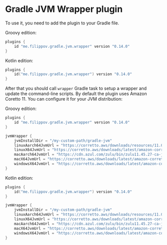 # Gradle JVM Wrapper plugin
To use it, you need to add the plugin to your Gradle file.

Groovy edition:
```groovy
plugins {
    id "me.filippov.gradle.jvm.wrapper" version "0.14.0"
}
```
Kotlin edition:
```kotlin
plugins {
    id("me.filippov.gradle.jvm.wrapper") version "0.14.0"
}
```
After that you should call `wrapper` Gradle task to setup a wrapper and update the command-line scripts.
By default the plugin uses Amazon Coretto 11. You can configure it for your JVM distribution:

Groovy edition:
```groovy
plugins {
    id "me.filippov.gradle.jvm.wrapper" version "0.14.0"
}

jvmWrapper {
    jvmInstallDir = "/my-custom-path/gradle-jvm"
    linuxAarch64JvmUrl = "https://corretto.aws/downloads/resources/11.0.9.12.1/amazon-corretto-11.0.9.12.1-linux-aarch64.tar.gz"
    linuxX64JvmUrl = "https://corretto.aws/downloads/latest/amazon-corretto-11-x64-linux-jdk.tar.gz"
    macAarch64JvmUrl = "https://cdn.azul.com/zulu/bin/zulu11.45.27-ca-jdk11.0.10-macosx_aarch64.tar.gz"
    macX64JvmUrl = "https://corretto.aws/downloads/latest/amazon-corretto-11-x64-macos-jdk.tar.gz"
    windowsX64JvmUrl = "https://corretto.aws/downloads/latest/amazon-corretto-11-x64-windows-jdk.zip"
}
```
Kotlin edition:
```kotlin
plugins {
    id("me.filippov.gradle.jvm.wrapper") version "0.14.0"
}

jvmWrapper {
    jvmInstallDir = "/my-custom-path/gradle-jvm"
    linuxAarch64JvmUrl = "https://corretto.aws/downloads/resources/11.0.9.12.1/amazon-corretto-11.0.9.12.1-linux-aarch64.tar.gz"
    linuxX64JvmUrl = "https://corretto.aws/downloads/latest/amazon-corretto-11-x64-linux-jdk.tar.gz"
    macAarch64JvmUrl = "https://cdn.azul.com/zulu/bin/zulu11.45.27-ca-jdk11.0.10-macosx_aarch64.tar.gz"
    macX64JvmUrl = "https://corretto.aws/downloads/latest/amazon-corretto-11-x64-macos-jdk.tar.gz"
    windowsX64JvmUrl = "https://corretto.aws/downloads/latest/amazon-corretto-11-x64-windows-jdk.zip"
}
```
